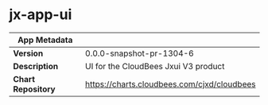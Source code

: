 # jx-app-ui

|App Metadata||
|---|---|
| **Version** | 0.0.0-snapshot-pr-1304-6 |
| **Description** | UI for the CloudBees Jxui V3 product |
| **Chart Repository** | https://charts.cloudbees.com/cjxd/cloudbees |
